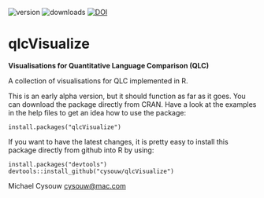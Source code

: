 ![version](http://www.r-pkg.org/badges/version/qlcVisualize)
![downloads](http://cranlogs.r-pkg.org/badges/qlcVisualize)
[![DOI](https://zenodo.org/badge/19068/cysouw/qlcVisualize.svg)](https://zenodo.org/badge/latestdoi/19068/cysouw/qlcVisualize)

qlcVisualize
============

**Visualisations for Quantitative Language Comparison (QLC)**

A collection of visualisations for QLC implemented in R.

This is an early alpha version, but it should function as far as it goes. You can download the package directly from CRAN. Have a look at the examples in the help files to get an idea how to use the package:

    install.packages("qlcVisualize")

If you want to have the latest changes, it is pretty easy to install this package directly from github into R by using:

    install.packages("devtools")
    devtools::install_github("cysouw/qlcVisualize")

Michael Cysouw
cysouw@mac.com
